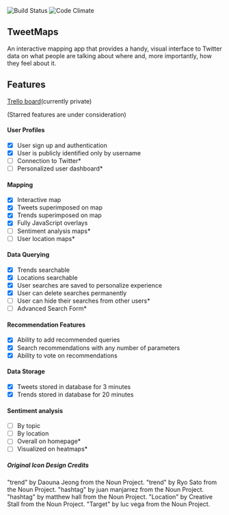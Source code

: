 ![Build Status](https://codeship.com/projects/c042def0-4cf7-0133-5535-566112b803ab/status?branch=master)
![Code Climate](https://codeclimate.com/github/nathanielltaylor/trend-map.png)

## TweetMaps

An interactive mapping app that provides a handy, visual interface to Twitter data on what people are talking about where and, more importantly, how they feel about it.

## Features

[Trello board](https://trello.com/b/PmEn0OA2/trend-map)(currently private)

(Starred features are under consideration)

#### User Profiles
- [X] User sign up and authentication
- [X] User is publicly identified only by username
- [ ] Connection to Twitter*
- [ ] Personalized user dashboard*

#### Mapping
- [X] Interactive map
- [X] Tweets superimposed on map
- [X] Trends superimposed on map
- [X] Fully JavaScript overlays
- [ ] Sentiment analysis maps*
- [ ] User location maps*

#### Data Querying
- [X] Trends searchable
- [X] Locations searchable
- [X] User searches are saved to personalize experience
- [X] User can delete searches permanently
- [ ] User can hide their searches from other users*
- [ ] Advanced Search Form*

#### Recommendation Features
- [X] Ability to add recommended queries
- [X] Search recommendations with any number of parameters
- [X] Ability to vote on recommendations

#### Data Storage
- [X] Tweets stored in database for 3 minutes
- [X] Trends stored in database for 20 minutes

#### Sentiment analysis
- [ ] By topic
- [ ] By location
- [ ] Overall on homepage*
- [ ] Visualized on heatmaps*

##### Original Icon Design Credits
"trend" by Daouna Jeong from the Noun Project.
"trend" by Ryo Sato from the Noun Project. "hashtag" by juan manjarrez from the Noun Project.
"hashtag" by matthew hall from the Noun Project. "Location" by Creative Stall from the Noun Project. "Target" by luc vega from the Noun Project.
